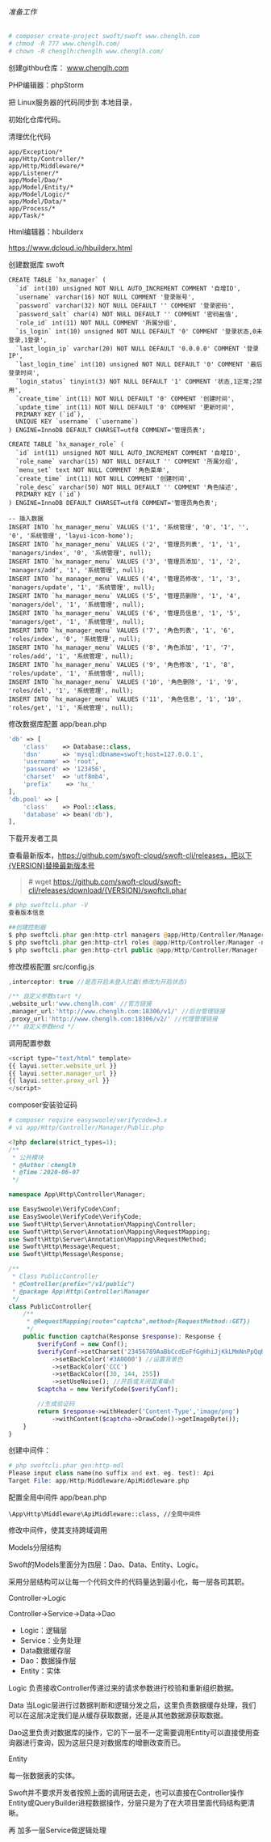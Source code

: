 ###### 准备工作

~~~php
# composer create-project swoft/swoft www.chenglh.com
# chmod -R 777 www.chenglh.com/
# chown -R chenglh:chenglh www.chenglh.com/
~~~

创建githbu仓库： www.chenglh.com



PHP编辑器：phpStorm

把 Linux服务器的代码同步到 本地目录，

初始化仓库代码。

清理优化代码

~~~
app/Exception/*
app/Http/Controller/*
app/Http/Middleware/*
app/Listener/*
app/Model/Dao/*
app/Model/Entity/*
app/Model/Logic/*
app/Model/Data/*
app/Process/*
app/Task/*
~~~



Html编辑器：hbuilderx

https://www.dcloud.io/hbuilderx.html



创建数据库 swoft

~~~mysql
CREATE TABLE `hx_manager` (
  `id` int(10) unsigned NOT NULL AUTO_INCREMENT COMMENT '自增ID',
  `username` varchar(16) NOT NULL COMMENT '登录账号',
  `password` varchar(32) NOT NULL DEFAULT '' COMMENT '登录密码',
  `password_salt` char(4) NOT NULL DEFAULT '' COMMENT '密码盐值',
  `role_id` int(11) NOT NULL COMMENT '所属分组',
  `is_login` int(10) unsigned NOT NULL DEFAULT '0' COMMENT '登录状态,0未登录,1登录',
  `last_login_ip` varchar(20) NOT NULL DEFAULT '0.0.0.0' COMMENT '登录IP',
  `last_login_time` int(10) unsigned NOT NULL DEFAULT '0' COMMENT '最后登录时间',
  `login_status` tinyint(3) NOT NULL DEFAULT '1' COMMENT '状态,1正常;2禁用',
  `create_time` int(11) NOT NULL DEFAULT '0' COMMENT '创建时间',
  `update_time` int(11) NOT NULL DEFAULT '0' COMMENT '更新时间',
  PRIMARY KEY (`id`),
  UNIQUE KEY `username` (`username`)
) ENGINE=InnoDB DEFAULT CHARSET=utf8 COMMENT='管理员表';

CREATE TABLE `hx_manager_role` (
  `id` int(11) unsigned NOT NULL AUTO_INCREMENT COMMENT '自增ID',
  `role_name` varchar(15) NOT NULL DEFAULT '' COMMENT '所属分组',
  `menu_set` text NOT NULL COMMENT '角色菜单',
  `create_time` int(11) NOT NULL COMMENT '创建时间',
  `role_desc` varchar(50) NOT NULL DEFAULT '' COMMENT '角色描述',
  PRIMARY KEY (`id`)
) ENGINE=InnoDB DEFAULT CHARSET=utf8 COMMENT='管理员角色表';

-- 插入数据
INSERT INTO `hx_manager_menu` VALUES ('1', '系统管理', '0', '1', '', '0', '系统管理', 'layui-icon-home');
INSERT INTO `hx_manager_menu` VALUES ('2', '管理员列表', '1', '1', 'managers/index', '0', '系统管理', null);
INSERT INTO `hx_manager_menu` VALUES ('3', '管理员添加', '1', '2', 'managers/add', '1', '系统管理', null);
INSERT INTO `hx_manager_menu` VALUES ('4', '管理员修改', '1', '3', 'managers/update', '1', '系统管理', null);
INSERT INTO `hx_manager_menu` VALUES ('5', '管理员删除', '1', '4', 'managers/del', '1', '系统管理', null);
INSERT INTO `hx_manager_menu` VALUES ('6', '管理员信息', '1', '5', 'managers/get', '1', '系统管理', null);
INSERT INTO `hx_manager_menu` VALUES ('7', '角色列表', '1', '6', 'roles/index', '0', '系统管理', null);
INSERT INTO `hx_manager_menu` VALUES ('8', '角色添加', '1', '7', 'roles/add', '1', '系统管理', null);
INSERT INTO `hx_manager_menu` VALUES ('9', '角色修改', '1', '8', 'roles/update', '1', '系统管理', null);
INSERT INTO `hx_manager_menu` VALUES ('10', '角色删除', '1', '9', 'roles/del', '1', '系统管理', null);
INSERT INTO `hx_manager_menu` VALUES ('11', '角色信息', '1', '10', 'roles/get', '1', '系统管理', null);
~~~

修改数据库配置 app/bean.php

~~~php
'db' => [
    'class'    => Database::class,
    'dsn'      => 'mysql:dbname=swoft;host=127.0.0.1',
    'username' => 'root',
    'password' => '123456',
    'charset'  => 'utf8mb4',
	'prefix'	=> 'hx_'
],
'db.pool' => [
	'class'    => Pool::class,
	'database' => bean('db'),
],
~~~



下载开发者工具

查看最新版本，https://github.com/swoft-cloud/swoft-cli/releases，把以下{VERSION}替换最新版本号

> \# wget https://github.com/swoft-cloud/swoft-cli/releases/download/{VERSION}/swoftcli.phar

~~~php
# php swoftcli.phar -V
查看版本信息

##创建控制器
$ php swoftcli.phar gen:http-ctrl managers @app/Http/Controller/Manager -n App\\Http\\Controller\\Manager --prefix /managers
$ php swoftcli.phar gen:http-ctrl roles @app/Http/Controller/Manager -n App\\Http\\Controller\\Manager --prefix /roles
$ php swoftcli.phar gen:http-ctrl public @app/Http/Controller/Manager -n App\\Http\\Controller\\Manager --prefix /public
~~~



修改模板配置  src/config.js

~~~js
,interceptor: true //是否开启未登入拦截(修改为开启状态)

/** 自定义参数start */
,website_url:'www.chenglh.com' //官方链接
,manager_url:'http://www.chenglh.com:18306/v1/' //后台管理链接
,proxy_url:'http://www.chenglh.com:18306/v2/' //代理管理链接
/** 自定义参数end */
~~~

调用配置参数

~~~javascript
<script type="text/html" template>
{{ layui.setter.website_url }}
{{ layui.setter.manager_url }}
{{ layui.setter.proxy_url }}
</script>
~~~

composer安装验证码

~~~php
# composer require easyswoole/verifycode=3.x
# vi app/Http/Controller/Manager/Public.php

<?php declare(strict_types=1);
/**
 * 公共模块
 * @Author：chenglh
 * @Time：2020-06-07
 */

namespace App\Http\Controller\Manager;

use EasySwoole\VerifyCode\Conf;
use EasySwoole\VerifyCode\VerifyCode;
use Swoft\Http\Server\Annotation\Mapping\Controller;
use Swoft\Http\Server\Annotation\Mapping\RequestMapping;
use Swoft\Http\Server\Annotation\Mapping\RequestMethod;
use Swoft\Http\Message\Request;
use Swoft\Http\Message\Response;

/**
 * Class PublicController
 * @Controller(prefix="/v1/public")
 * @package App\Http\Controller\Manager
 */
class PublicController{
	/**
	 * @RequestMapping(route="captcha",method={RequestMethod::GET})
	 */
	public function captcha(Response $response): Response {
		$verifyConf = new Conf();
		$verifyConf->setCharset('23456789AaBbCcdEeFfGgHhiJjKkLMmNnPpQqRrSsTtUuVvWwXxYyZz')
			->setBackColor('#3A0000') //设置背景色
			->setBackColor('CCC')
			->setBackColor([30, 144, 255])
			->setUseNoise(); //开启或关闭混淆噪点
		$captcha = new VerifyCode($verifyConf);

		//生成验证码
		return $response->withHeader('Content-Type','image/png')
			->withContent($captcha->DrawCode()->getImageByte());
	}
}
~~~

创建中间件：

~~~php
# php swoftcli.phar gen:http-mdl
Please input class name(no suffix and ext. eg. test): Api
Target File: app/Http/Middleware/ApiMiddleware.php
~~~

配置全局中间件 app/bean.php

```
\App\Http\Middleware\ApiMiddleware::class, //全局中间件
```

修改中间件，使其支持跨域调用





































Models分层结构

Swoft的Models里面分为四层：Dao、Data、Entity、Logic。

采用分层结构可以让每一个代码文件的代码量达到最小化，每一层各司其职。

Controller->Logic

Controller->Service->Data->Dao

* Logic：逻辑层
* Service：业务处理
* Data数据缓存层
* Dao：数据操作层
* Entity：实体



Logic 负责接收Controller传递过来的请求参数进行校验和重新组织数据。



Data 当Logic层进行过数据判断和逻辑分发之后，这里负责数据缓存处理，我们可以在这层决定我们是从缓存获取数据，还是从其他数据源获取数据。



Dao这里负责对数据库的操作，它的下一层不一定需要调用Entity可以直接使用查询器进行查询，因为这层只是对数据库的增删改查而已。



Entity

每一张数据表的实体。

Swoft并不要求开发者按照上面的调用链去走，也可以直接在Controller操作Entity或QueryBuilder进程数据操作，分层只是为了在大项目里面代码结构更清晰。

再 加多一层Service做逻辑处理















